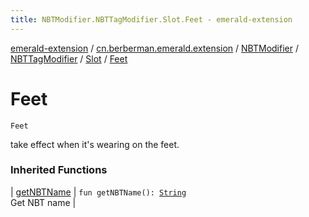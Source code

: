 ```yaml
---
title: NBTModifier.NBTTagModifier.Slot.Feet - emerald-extension
---
```


[emerald-extension](../../../../index.html) / [cn.berberman.emerald.extension](../../../index.html) / [NBTModifier](../../index.html) / [NBTTagModifier](../index.html) / [Slot](index.html) / [Feet](.)

# Feet

`Feet`

take effect when it's wearing on the feet.

### Inherited Functions

| [getNBTName](get-n-b-t-name.html) | `fun getNBTName(): `[`String`](https://kotlinlang.org/api/latest/jvm/stdlib/kotlin/-string/index.html)<br>Get NBT name |

